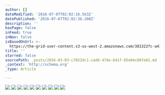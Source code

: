 ```yaml
---
author: []
dateModified: '2016-07-07T02:02:16.563Z'
datePublished: '2016-07-07T02:02:36.208Z'
description: ''
hasPage: false
inFeed: true
inNav: false
isBasedOnUrl: >-
  https://the-grid-user-content.s3-us-west-2.amazonaws.com/381322fc-a41b-46e8-86e0-c23cdfcce277.jpg
title: ''
starred: false
sourcePath: _posts/2016-03-03-c7852dc1-cad6-474e-b41f-85e04c887e01.md
_context: 'http://schema.org'
_type: Article

---
```

![](https://the-grid-user-content.s3-us-west-2.amazonaws.com/ef3cb593-8427-4879-bfae-c8e5afe3b725.jpg)
![](https://the-grid-user-content.s3-us-west-2.amazonaws.com/381322fc-a41b-46e8-86e0-c23cdfcce277.jpg)
![](https://the-grid-user-content.s3-us-west-2.amazonaws.com/711afabb-d3e3-456b-813b-e2fdd78c7942.jpg)
![](https://the-grid-user-content.s3-us-west-2.amazonaws.com/82534705-b0b1-4b44-992c-ed61ddb84dfc.jpg)
![](https://the-grid-user-content.s3-us-west-2.amazonaws.com/bb2e78e6-6648-4f4c-aaac-bcd075c727f5.jpg)
![](https://s3-us-west-2.amazonaws.com/the-grid-img/p/8df6b0113ca693222d0bba14e07c85189ab5294f.jpg)
![](https://the-grid-user-content.s3-us-west-2.amazonaws.com/fb9773e8-5b19-4bed-ab31-5548a26bd51b.jpg)
![](https://the-grid-user-content.s3-us-west-2.amazonaws.com/805a763b-a2af-41c0-b496-fa3af4cc5bea.jpg)
![](https://the-grid-user-content.s3-us-west-2.amazonaws.com/2a108c54-e406-4916-9646-b256b63af07b.jpg)
![](https://the-grid-user-content.s3-us-west-2.amazonaws.com/a8461590-8d94-4fc4-8946-f959dbe1173e.jpg)
